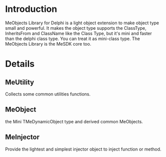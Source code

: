 # Introduction #

MeObjects Library for Delphi is a light object extension to make object type small and powerful. It makes the object type
supports the ClassType, InheritsFrom and ClassName like the Class Type, but it's mini and faster than the delphi class type.
You can treat it as mini-class type. The MeObjects Library is the MeSDK core too.



# Details #

## MeUtility ##
Collects some common utilities functions.

## MeObject ##
the Mini TMeDynamicObject type and derived common MeObjects.

## MeInjector ##
Provide the lightest and simplest injector object to inject function or method.